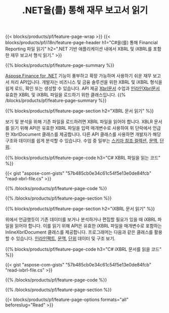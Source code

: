 ﻿---
title: .NET을(를) 통해 재무 보고서 읽기
url: /ko/net/read/
description:  .NET 라이브러리를 통해 XBRL 및 iXBRL 파일의 재무 보고서를 읽는 C# 코드.
---
{{< blocks/products/pf/feature-page-wrap >}}
{{< blocks/products/pf/i18n/feature-page-header h1="C#을(를) 통해 Financial Reporting 파일 읽기" h2=".NET 기반 애플리케이션 내에서 XBRL 및 iXBRL를 포함한 재무 보고서 형식 읽기." >}}

{{% blocks/products/pf/feature-page-summary %}}

[Aspose.Finance for .NET](https://products.aspose.com/finance/net/) 기능이 풍부하고 확장 가능하며 사용하기 쉬운 재무 보고서 처리 API입니다. 개발자는 비즈니스 및 금융 솔루션을 위한 XBRL 및 iXBRL 형식을 쉽게 로드, 확인 또는 생성할 수 있습니다. API 제공 [Xbrl문서](https://apireference.aspose.com/finance/net/aspose.finance.xbrl/xbrldocument) 수업과  [인라인Xbrl문서](https://apireference.aspose.com/finance/net/aspose.finance.xbrl.inline/inlinexbrldocument) 유효한 XBRL 및 iXBRL 파일을 로드하기 위한 클래스입니다.
{{% /blocks/products/pf/feature-page-summary %}}

{{% blocks/products/pf/feature-page-section h2="XBRL 문서 읽기" %}}

보기 및 분석을 위해 기존 파일을 로드하려면 XBRL 파일을 읽어야 합니다. XBLR 문서를 읽기 위해 API은 유효한 XBRL 파일을 입력 매개변수로 사용하여 위 단락에서 언급한 XbrlDocument 클래스를 제공합니다. 다른 API 클래스를 사용하면 개발자가 해당 구조와 데이터를 쉽게 분석할 수 있습니다. 수업 중 일부는 [스키마 참조 컬렉션](https://apireference.aspose.com/finance/net/aspose.finance.xbrl/schemarefcollection), [문맥](https://apireference.aspose.com/finance/net/aspose.finance.xbrl/context), [단위](https://apireference.aspose.com/finance/net/aspose.finance.xbrl/unit).

{{% blocks/products/pf/feature-page-code h3="C# XBRL 파일을 읽는 코드" %}}

{{< gist "aspose-com-gists" "57b485cb0e34c61c54f5e13e0de84fcb" "read-xbrl-file.cs" >}} 

{{% /blocks/products/pf/feature-page-code %}}

{{% /blocks/products/pf/feature-page-section %}}

{{% blocks/products/pf/feature-page-section h2="iXBRL 문서 읽기" %}}

위에서 언급했듯이 기존 데이터를 보거나 분석하거나 편집할 필요가 있을 때 iXBRL 파일을 읽어야 합니다. 이를 읽기 위해 API은 유효한 iXBRL 파일을 매개변수로 포함하는 InlineXbrlDocument 클래스를 제공합니다. 프로그래머는 다음과 같은 클래스를 활용할 수 있습니다. [인라인팩트](https://apireference.aspose.com/finance/net/aspose.finance.xbrl.inline/inlinefact), [문맥](https://apireference.aspose.com/finance/net/aspose.finance.xbrl/context), [단위](https://apireference.aspose.com/finance/net/aspose.finance.xbrl/unit) 데이터 및 구조 보기. 

{{% blocks/products/pf/feature-page-code h3="C# iXBRL 문서를 읽을 코드" %}}

{{< gist "aspose-com-gists" "57b485cb0e34c61c54f5e13e0de84fcb" "read-ixbrl-file.cs" >}}

{{% /blocks/products/pf/feature-page-code %}}

{{% /blocks/products/pf/feature-page-section %}}

{{< blocks/products/pf/feature-page-options formats="all" beforeslug="Read" >}}